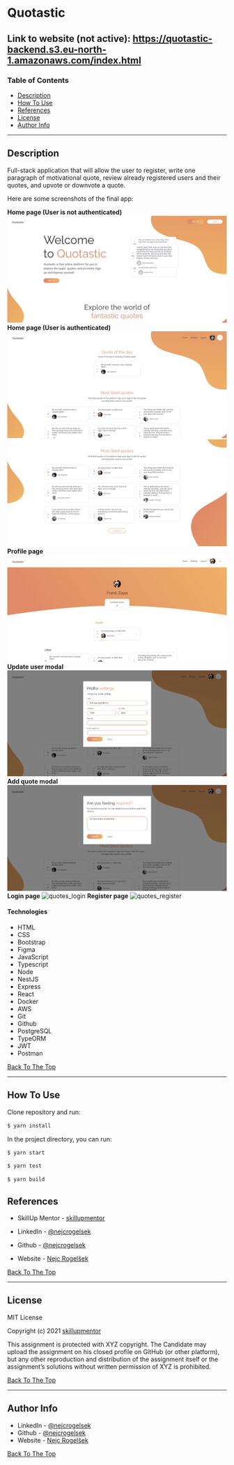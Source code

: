 # Quotastic

Link to website (not active): https://quotastic-backend.s3.eu-north-1.amazonaws.com/index.html
---

### Table of Contents

- [Description](#description)
- [How To Use](#how-to-use)
- [References](#references)
- [License](#license)
- [Author Info](#author-info)

---

## Description

Full-stack application that will allow the user to register, write one paragraph of motivational quote, review already registered users and their quotes, and upvote or downvote a quote.

Here are some screenshots of the final app:

**Home page (User is not authenticated)**
![quotes_homepage](./src/assets/images/quotes_homepage.png)
**Home page (User is authenticated)**
![quotes_homepage_auth](./src/assets/images/quotes_homepage_auth.png)
![quotes_homepage2_auth](./src/assets/images/quotes_homepage2_auth.png)
**Profile page**
![quotes_profile](./src/assets/images/quotes_profile.png)
**Update user modal**
![quotes_modal](./src/assets/images/quotes_modal.png)
**Add quote modal**
![quotes_modal_add](./src/assets/images/quotes_modal_add.png)
**Login page**
![quotes_login](./src/assets/images/quotes_login.png)
**Register page**
![quotes_register](./src/assets/images/quotes_register.png)

#### Technologies

- HTML
- CSS
- Bootstrap
- Figma
- JavaScript
- Typescript
- Node
- NestJS
- Express
- React
- Docker
- AWS
- Git
- Github
- PostgreSQL
- TypeORM
- JWT
- Postman

[Back To The Top](#Quotastic)

---

## How To Use

Clone repository and run:

```bash
$ yarn install
```

In the project directory, you can run:

```bash
$ yarn start
```

```bash
$ yarn test
```

```bash
$ yarn build
```

## References

- SkillUp Mentor - [skillupmentor](https://skillupmentor.com/)

- LinkedIn - [@nejcrogelsek](https://www.linkedin.com/in/nejcrogelsek/)
- Github - [@nejcrogelsek](https://github.com/nejcrogelsek)
- Website - [Nejc Rogelšek](https://nejcrogelsek.si)

[Back To The Top](#Quotastic)

---

## License

MIT License

Copyright (c) 2021 [skillupmentor](https://skillupmentor.com/)

This assignment is protected with XYZ copyright. The Candidate may
upload the assignment on his closed profile on GitHub (or other
platform), but any other reproduction and distribution of the
assignment itself or the assignment’s solutions without written
permission of XYZ is prohibited.

[Back To The Top](#Quotastic)

---

## Author Info

- LinkedIn - [@nejcrogelsek](https://www.linkedin.com/in/nejcrogelsek/)
- Github - [@nejcrogelsek](https://github.com/nejcrogelsek)
- Website - [Nejc Rogelšek](https://nejcrogelsek.si)

[Back To The Top](#Quotastic)
